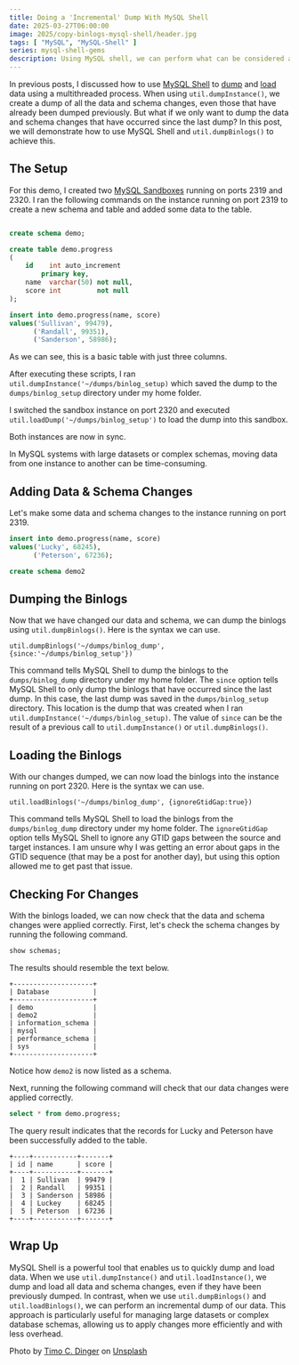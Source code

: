 ```yaml
---
title: Doing a 'Incremental' Dump With MySQL Shell
date: 2025-03-27T06:00:00
image: 2025/copy-binlogs-mysql-shell/header.jpg
tags: [ "MySQL", "MySQL-Shell" ]
series: mysql-shell-gems
description: Using MySQL shell, we can perform what can be considered an incremental dump of our data. This post will show you how to do this.
---
```


In previous posts, I discussed how to use [MySQL Shell](https://dev.mysql.com/doc/mysql-shell/8.0/en/) to [dump](/posts/2024/july/data-dump-mysql-shell/) and [load](/posts/2024/july/data-load-mysql-shell/) data using a multithreaded process. When using `util.dumpInstance()`, we create a dump of all the data and schema changes, even those that have already been dumped previously. But what if we only want to dump the data and schema changes that have occurred since the last dump? In this post, we will demonstrate how to use MySQL Shell and `util.dumpBinlogs()` to achieve this.

## The Setup

For this demo, I created two [MySQL Sandboxes](/posts/2024/june/mysql-shell-sandboxes) running on ports 2319 and 2320. I ran the following commands on the instance running on port 2319 to create a new schema and table and added some data to the table.

```sql

create schema demo;

create table demo.progress
(
    id    int auto_increment
        primary key,
    name  varchar(50) not null,
    score int         not null
);

insert into demo.progress(name, score)
values('Sullivan', 99479),
      ('Randall', 99351),
      ('Sanderson', 58986);
```
As we can see, this is a basic table with just three columns.

After executing these scripts, I ran `util.dumpInstance('~/dumps/binlog_setup)` which saved the dump to the `dumps/binlog_setup` directory under my home folder.

I switched the sandbox instance on port 2320 and executed `util.loadDump('~/dumps/binlog_setup')` to load the dump into this sandbox.

Both instances are now in sync.

In MySQL systems with large datasets or complex schemas, moving data from one instance to another can be time-consuming.

## Adding Data & Schema Changes

Let's make some data and schema changes to the instance running on port 2319.

```sql
insert into demo.progress(name, score)
values('Lucky', 68245),
      ('Peterson', 67236);

create schema demo2
```

## Dumping the Binlogs

Now that we have changed our data and schema, we can dump the binlogs using `util.dumpBinlogs()`. Here is the syntax we can use.

```shell
util.dumpBinlogs('~/dumps/binlog_dump', {since:'~/dumps/binlog_setup'})
```

This command tells MySQL Shell to dump the binlogs to the `dumps/binlog_dump` directory under my home folder. The `since` option tells MySQL Shell to only dump the binlogs that have occurred since the last dump. In this case, the last dump was saved in the `dumps/binlog_setup` directory. This location is the dump that was created when I ran `util.dumpInstance('~/dumps/binlog_setup)`. The value of `since` can be the result of a previous call to `util.dumpInstance()` or `util.dumpBinlogs()`.

## Loading the Binlogs

With our changes dumped, we can now load the binlogs into the instance running on port 2320. Here is the syntax we can use.

```shell
util.loadBinlogs('~/dumps/binlog_dump', {ignoreGtidGap:true})
```

This command tells MySQL Shell to load the binlogs from the `dumps/binlog_dump` directory under my home folder. The `ignoreGtidGap` option tells MySQL Shell to ignore any GTID gaps between the source and target instances. I am unsure why I was getting an error about gaps in the GTID sequence (that may be a post for another day), but using this option allowed me to get past that issue.

## Checking For Changes

With the binlogs loaded, we can now check that the data and schema changes were applied correctly. First, let's check the schema changes by running the following command.

```sql
show schemas;
```

The results should resemble the text below.

```text
+--------------------+
| Database           |
+--------------------+
| demo               |
| demo2              |
| information_schema |
| mysql              |
| performance_schema |
| sys                |
+--------------------+
```

Notice how `demo2` is now listed as a schema.

Next, running the following command will check that our data changes were applied correctly.

```sql
select * from demo.progress;
```

The query result indicates that the records for Lucky and Peterson have been successfully added to the table.

```text
+----+-----------+-------+
| id | name      | score |
+----+-----------+-------+
|  1 | Sullivan  | 99479 |
|  2 | Randall   | 99351 |
|  3 | Sanderson | 58986 |
|  4 | Luckey    | 68245 |
|  5 | Peterson  | 67236 |
+----+-----------+-------+
```

## Wrap Up

MySQL Shell is a powerful tool that enables us to quickly dump and load data. When we use `util.dumpInstance()` and `util.loadInstance()`, we dump and load all data and schema changes, even if they have been previously dumped. In contrast, when we use `util.dumpBinlogs()` and `util.loadBinlogs()`, we can perform an incremental dump of our data. This approach is particularly useful for managing large datasets or complex database schemas, allowing us to apply changes more efficiently and with less overhead.

Photo by <a href="https://unsplash.com/@tcdinger?utm_content=creditCopyText&utm_medium=referral&utm_source=unsplash">Timo C. Dinger</a> on <a href="https://unsplash.com/photos/brown-and-black-wood-logs-Oo3L5fL1lBU?utm_content=creditCopyText&utm_medium=referral&utm_source=unsplash">Unsplash</a>